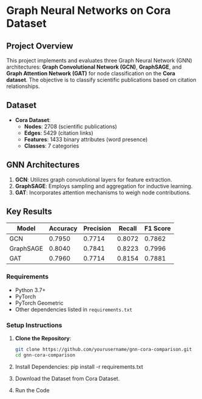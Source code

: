 # Graph Neural Networks on Cora Dataset

## Project Overview

This project implements and evaluates three Graph Neural Network (GNN) architectures: **Graph Convolutional Network (GCN)**, **GraphSAGE**, and **Graph Attention Network (GAT)** for node classification on the **Cora dataset**. The objective is to classify scientific publications based on citation relationships.

## Dataset

- **Cora Dataset**:
  - **Nodes**: 2708 (scientific publications)
  - **Edges**: 5429 (citation links)
  - **Features**: 1433 binary attributes (word presence)
  - **Classes**: 7 categories

## GNN Architectures

1. **GCN**: Utilizes graph convolutional layers for feature extraction.
2. **GraphSAGE**: Employs sampling and aggregation for inductive learning.
3. **GAT**: Incorporates attention mechanisms to weigh node contributions.

## Key Results

| Model      | Accuracy | Precision | Recall | F1 Score |
|------------|----------|-----------|--------|----------|
| GCN        | 0.7950   | 0.7714    | 0.8072 | 0.7862   |
| GraphSAGE  | 0.8040   | 0.7841    | 0.8223 | 0.7996   |
| GAT        | 0.7960   | 0.7714    | 0.8154 | 0.7881   |


### Requirements
- Python 3.7+
- PyTorch
- PyTorch Geometric
- Other dependencies listed in `requirements.txt`

### Setup Instructions
1. **Clone the Repository**:
   ```bash
   git clone https://github.com/yourusername/gnn-cora-comparison.git
   cd gnn-cora-comparison

2. Install Dependencies:
    pip install -r requirements.txt

3. Download the Dataset from Cora Dataset.

4. Run the Code